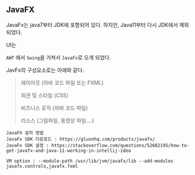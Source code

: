 ## JavaFX

JavaFx는 java7부터 JDK에 포함되어 있다. 하지만, Java11부터 다시 JDK에서 제외되었다.

UI는

`AWT` 에서 `Swing`을 거쳐서 `JavaFx`로 오게 되었다.

JavFx의 구성요소로는 아래와 같다.

> 레이아웃 (자바 코드 파일 또는 FXML)
>
> 외관 및 스타일 (CSS)
>
> 비즈니스 로직 (자바 코드 파일)
>
> 리소스 (그림파일, 동영상 파일....)

```
JavaFX 설치 방법
JavaFx SDK 다운로드 : https://gluonhq.com/products/javafx/
JavaFx SDK 설정 : https://stackoverflow.com/questions/52682195/how-to-get-javafx-and-java-11-working-in-intellij-idea

VM option : --module-path /usr/lib/jvm/javafx/lib --add-modules javafx.controls,javafx.fxml
```


